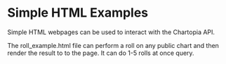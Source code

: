 # Simple HTML Examples
Simple HTML webpages can be used to interact with the Chartopia API.

The roll_example.html file can perform a roll on any public chart and then render the result to to the page. It can do 1-5 rolls at once query.
